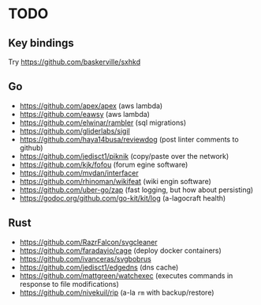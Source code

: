 # TODO

## Key bindings

Try https://github.com/baskerville/sxhkd

## Go

* https://github.com/apex/apex (aws lambda)
* https://github.com/eawsy (aws lambda)
* https://github.com/elwinar/rambler (sql migrations)
* https://github.com/gliderlabs/sigil
* https://github.com/haya14busa/reviewdog (post linter comments to github)
* https://github.com/jedisct1/piknik (copy/paste over the network)
* https://github.com/kjk/fofou (forum egine software)
* https://github.com/mvdan/interfacer
* https://github.com/rhinoman/wikifeat (wiki engin software)
* https://github.com/uber-go/zap (fast logging, but how about persisting)
* https://godoc.org/github.com/go-kit/kit/log (a-lagocraft health)

## Rust

* https://github.com/RazrFalcon/svgcleaner
* https://github.com/faradayio/cage (deploy docker containers)
* https://github.com/ivanceras/svgbobrus
* https://github.com/jedisct1/edgedns (dns cache)
* https://github.com/mattgreen/watchexec (executes commands in response to file modifications)
* https://github.com/nivekuil/rip (a-la `rm` with backup/restore)
